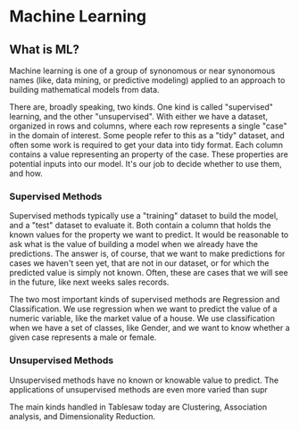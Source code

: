 # Machine Learning

## What is ML?
Machine learning is one of a group of synonomous or near synonomous names (like, data mining, or predictive modeling)
applied to an approach to building mathematical models from data. 

There are, broadly speaking, two kinds. One kind is called "supervised" learning, and the other "unsupervised". With either we have a dataset, organized in rows and columns, where each row represents a single "case" in the domain of interest. Some people refer to this as a "tidy" dataset, and often some work is required to get your data into tidy format. Each column contains a value representing an property of the case. These properties are potential inputs into our model. It's our job to decide whether to use them, and how.

### Supervised Methods
Supervised methods typically use a "training" dataset to build the model, and a "test" dataset to evaluate it. Both contain a column that holds the known values for the property we want to predict. It would be reasonable to ask what is the value of building a model when we already have the predictions. The answer is, of course, that we want to make predictions for cases we haven't seen yet, that are not in our dataset, or for which the predicted value is simply not known. Often, these are cases that we will see in the future, like next weeks sales records.

The two most important kinds of supervised methods are Regression and Classification. We use regression when we want to predict the value of a numeric variable, like the market value of a house. We use classification when we have a set of classes, like Gender, and we want to know whether a given case represents a male or female.

### Unsupervised Methods
Unsupervised methods have no known or knowable value to predict. The applications of unsupervised methods are even more varied than supr

The main kinds handled in Tablesaw today are Clustering, Association analysis, and Dimensionality Reduction.


